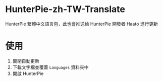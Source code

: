# HunterPie-zh-TW-Translate
HunterPie 繁體中文語言包，此也會推送給 HunterPie 開發者 Haato 進行更新

# 使用
1. 關閉自動更新
2. 下載文字檔並覆蓋 `Languages` 資料夾中
3. 開啟 HunterPie
